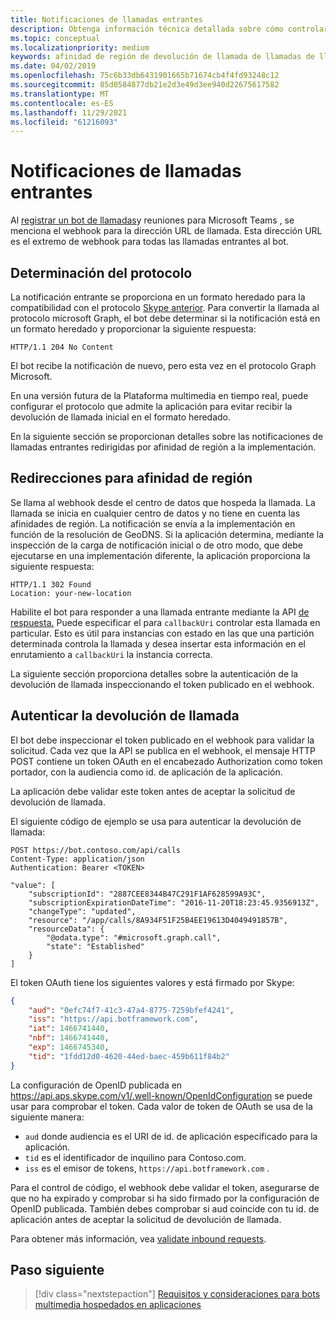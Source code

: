 ```yaml
---
title: Notificaciones de llamadas entrantes
description: Obtenga información técnica detallada sobre cómo controlar las notificaciones de llamadas entrantes, redirigir y autenticar llamadas mediante ejemplos de código
ms.topic: conceptual
ms.localizationpriority: medium
keywords: afinidad de región de devolución de llamada de llamadas de llamadas
ms.date: 04/02/2019
ms.openlocfilehash: 75c6b33db6431901665b71674cb4f4fd93248c12
ms.sourcegitcommit: 85d0584877db21e2d3e49d3ee940d22675617582
ms.translationtype: MT
ms.contentlocale: es-ES
ms.lasthandoff: 11/29/2021
ms.locfileid: "61216093"
---
```

# <a name="incoming-call-notifications"></a>Notificaciones de llamadas entrantes

Al [registrar un bot de llamadas](./registering-calling-bot.md#create-new-bot-or-add-calling-capabilities)y reuniones para Microsoft Teams , se menciona el webhook para la dirección URL de llamada. Esta dirección URL es el extremo de webhook para todas las llamadas entrantes al bot.

## <a name="protocol-determination"></a>Determinación del protocolo

La notificación entrante se proporciona en un formato heredado para la compatibilidad con el protocolo [Skype anterior](/azure/bot-service/dotnet/bot-builder-dotnet-real-time-media-concepts?view=azure-bot-service-3.0&preserve-view=true). Para convertir la llamada al protocolo microsoft Graph, el bot debe determinar si la notificación está en un formato heredado y proporcionar la siguiente respuesta:

```http
HTTP/1.1 204 No Content
```

El bot recibe la notificación de nuevo, pero esta vez en el protocolo Graph Microsoft.

En una versión futura de la Plataforma multimedia en tiempo real, puede configurar el protocolo que admite la aplicación para evitar recibir la devolución de llamada inicial en el formato heredado.

En la siguiente sección se proporcionan detalles sobre las notificaciones de llamadas entrantes redirigidas por afinidad de región a la implementación.

## <a name="redirects-for-region-affinity"></a>Redirecciones para afinidad de región

Se llama al webhook desde el centro de datos que hospeda la llamada. La llamada se inicia en cualquier centro de datos y no tiene en cuenta las afinidades de región. La notificación se envía a la implementación en función de la resolución de GeoDNS. Si la aplicación determina, mediante la inspección de la carga de notificación inicial o de otro modo, que debe ejecutarse en una implementación diferente, la aplicación proporciona la siguiente respuesta:

```http
HTTP/1.1 302 Found
Location: your-new-location
```

Habilite el bot para responder a una llamada entrante mediante la API [de respuesta.](/graph/api/call-answer?view=graph-rest-1.0&tabs=http&preserve-view=true) Puede especificar el para `callbackUri` controlar esta llamada en particular. Esto es útil para instancias con estado en las que una partición determinada controla la llamada y desea insertar esta información en el enrutamiento a `callbackUri` la instancia correcta.


La siguiente sección proporciona detalles sobre la autenticación de la devolución de llamada inspeccionando el token publicado en el webhook.

## <a name="authenticate-the-callback"></a>Autenticar la devolución de llamada

El bot debe inspeccionar el token publicado en el webhook para validar la solicitud. Cada vez que la API se publica en el webhook, el mensaje HTTP POST contiene un token OAuth en el encabezado Authorization como token portador, con la audiencia como id. de aplicación de la aplicación.

La aplicación debe validar este token antes de aceptar la solicitud de devolución de llamada.

El siguiente código de ejemplo se usa para autenticar la devolución de llamada:

```http
POST https://bot.contoso.com/api/calls
Content-Type: application/json
Authentication: Bearer <TOKEN>

"value": [
    "subscriptionId": "2887CEE8344B47C291F1AF628599A93C",
    "subscriptionExpirationDateTime": "2016-11-20T18:23:45.9356913Z",
    "changeType": "updated",
    "resource": "/app/calls/8A934F51F25B4EE19613D4049491857B",
    "resourceData": {
        "@odata.type": "#microsoft.graph.call",
        "state": "Established"
    }
]
```

El token OAuth tiene los siguientes valores y está firmado por Skype:

```json
{
    "aud": "0efc74f7-41c3-47a4-8775-7259bfef4241",
    "iss": "https://api.botframework.com",
    "iat": 1466741440,
    "nbf": 1466741440,
    "exp": 1466745340,
    "tid": "1fdd12d0-4620-44ed-baec-459b611f84b2"
}
```

La configuración de OpenID publicada en <https://api.aps.skype.com/v1/.well-known/OpenIdConfiguration> se puede usar para comprobar el token. Cada valor de token de OAuth se usa de la siguiente manera:

* `aud` donde audiencia es el URI de id. de aplicación especificado para la aplicación.
* `tid` es el identificador de inquilino para Contoso.com.
* `iss` es el emisor de tokens, `https://api.botframework.com` .

Para el control de código, el webhook debe validar el token, asegurarse de que no ha expirado y comprobar si ha sido firmado por la configuración de OpenID publicada. También debes comprobar si aud coincide con tu id. de aplicación antes de aceptar la solicitud de devolución de llamada.

Para obtener más información, vea [validate inbound requests](https://github.com/microsoftgraph/microsoft-graph-comms-samples/blob/master/Samples/Common/Sample.Common/Authentication/AuthenticationProvider.cs).

## <a name="next-step"></a>Paso siguiente

> [!div class="nextstepaction"]
> [Requisitos y consideraciones para bots multimedia hospedados en aplicaciones](~/bots/calls-and-meetings/requirements-considerations-application-hosted-media-bots.md)
